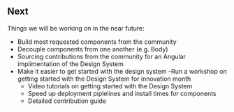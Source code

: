 ## Next

Things we will be working on in the near future:

- Build most requested components from the community
- Decouple components from one another (e.g. Body)
- Sourcing contributions from the community for an Angular implimentation of the Design System
- Make it easier to get started with the design system
    -Run a workshop on getting started with the Design System for innovation month
    - Video tutorials on getting started with the Design System
    - Speed up deployment piplelines and install times for components
    - Detailed contribution guide